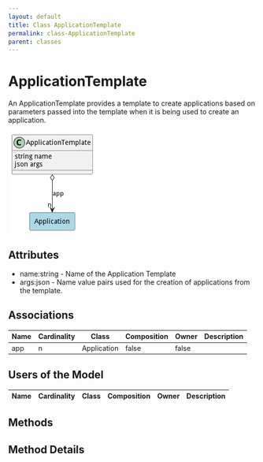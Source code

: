 ```yaml
---
layout: default
title: Class ApplicationTemplate
permalink: class-ApplicationTemplate
parent: classes
---
```


# ApplicationTemplate

An ApplicationTemplate provides a template to create applications based on parameters passed into the template when it is being used to create an application.

![Logical Diagram](./logical.png)

## Attributes

* name:string - Name of the Application Template
* args:json - Name value pairs used for the creation of applications from the template.


## Associations

| Name | Cardinality | Class | Composition | Owner | Description |
| --- | --- | --- | --- | --- | --- |
| app | n | Application | false | false |  |


## Users of the Model

| Name | Cardinality | Class | Composition | Owner | Description |
| --- | --- | --- | --- | --- | --- |





## Methods


<h2>Method Details</h2>
    

